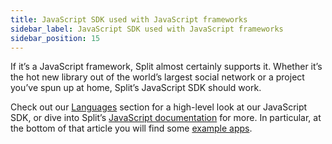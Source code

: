 ```yaml
---
title: JavaScript SDK used with JavaScript frameworks
sidebar_label: JavaScript SDK used with JavaScript frameworks
sidebar_position: 15
---
```


<p>
  <button hidden style={{borderRadius:'8px', border:'1px', fontFamily:'Courier New', fontWeight:'800', textAlign:'left'}}> help.split.io link: https://help.split.io/hc/en-us/articles/360016517431-JavaScript-SDK-used-with-JavaScript-Frameworks </button>
</p>

If it’s a JavaScript framework, Split almost certainly supports it. Whether it’s the hot new library out of the world’s largest social network or a project you’ve spun up at home, Split’s JavaScript SDK should work.

Check out our [Languages](https://www.split.io/product/languages/) section for a high-level look at our JavaScript SDK, or dive into Split’s [JavaScript documentation](/docs/feature-management-experimentation/sdks-and-infrastructure/client-side-sdks/javascript-sdk) for more. In particular, at the bottom of that article you will find some [example apps](/docs/feature-management-experimentation/sdks-and-infrastructure/client-side-sdks/javascript-sdk#example-apps).
